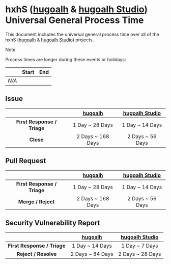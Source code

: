 [hugoalh]: https://github.com/hugoalh
[hugoalh-studio]: https://github.com/hugoalh-studio

# hxhS ([hugoalh][hugoalh] & [hugoalh Studio][hugoalh-studio]) Universal General Process Time

This document includes the universal general process time over all of the hxhS ([hugoalh][hugoalh] & [hugoalh Studio][hugoalh-studio]) projects.

> [!NOTE]
> Process times are longer during these events or holidays:
>
> |  | **Start** | **End** |
> |:-:|:-:|:-:|
> | *N/A* |  |  |

## Issue

|  | **[hugoalh][hugoalh]** | **[hugoalh Studio][hugoalh-studio]** |
|:-:|:-:|:-:|
| **First Response / Triage** | 1 Day \~  28 Days | 1 Day \~ 14 Days |
| **Close** | 2 Days \~ 168 Days | 2 Days \~ 56 Days |

## Pull Request

|  | **[hugoalh][hugoalh]** | **[hugoalh Studio][hugoalh-studio]** |
|:-:|:-:|:-:|
| **First Response / Triage** | 1 Day \~  28 Days | 1 Day \~ 14 Days |
| **Merge / Reject** | 2 Days \~ 168 Days | 2 Days \~ 56 Days |

## Security Vulnerability Report

|  | **[hugoalh][hugoalh]** | **[hugoalh Studio][hugoalh-studio]** |
|:-:|:-:|:-:|
| **First Response / Triage** | 1 Day \~  14 Days | 1 Day \~ 7 Days |
| **Reject / Resolve** | 2 Days \~ 84 Days | 2 Days \~ 28 Days |
